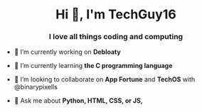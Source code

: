 <h1 align="center">Hi 👋, I'm TechGuy16</h1>
<h3 align="center">I love all things coding and computing</h3>

- 🔭 I’m currently working on **Debloaty**

- 🌱 I’m currently learning **the C programming language**

- 👯 I’m looking to collaborate on **App Fortune** and **TechOS** with @binarypixells

- 💬 Ask me about **Python, HTML, CSS, or JS,**

